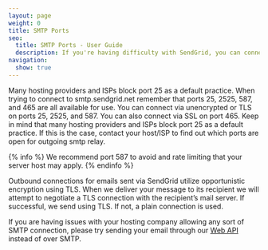 ```yaml
---
layout: page
weight: 0
title: SMTP Ports
seo:
  title: SMTP Ports - User Guide
  description: If you're having difficulty with SendGrid, you can connect via unencrypted or TLS on ports 25, 2525, and 587. You can connect via SSL on port 465.
navigation:
  show: true
---
```


Many hosting providers and ISPs block port 25 as a default practice. When trying to connect to smtp.sendgrid.net remember that ports 25, 2525, 587, and 465 are all available for use.
You can connect via unencrypted or TLS on ports 25, 2525, and 587. You can also connect via SSL on port 465. Keep in mind that many hosting providers and ISPs block port 25 as a default practice. If this is the case, contact your host/ISP to find out which ports are open for outgoing smtp relay.

{% info %}
We recommend port 587 to avoid and rate limiting that your server host may apply.
{% endinfo %}

Outbound connections for emails sent via SendGrid utilize opportunistic encryption using TLS. When we deliver your message to its recipient we will attempt to negotiate a TLS connection with the recipient’s mail server. If successful, we send using TLS. If not, a plain connection is used.

If you are having issues with your hosting company allowing any sort of SMTP connection, please try sending your email through our [Web API]({{root_url}}/API_Reference/Web_API/index.html) instead of over SMTP.

